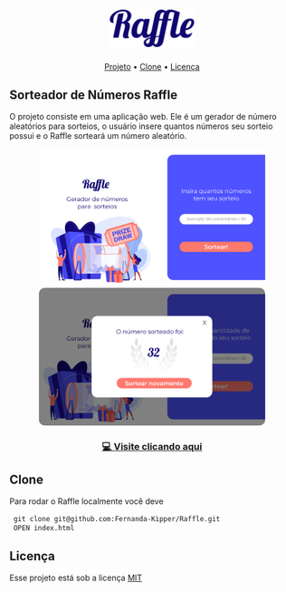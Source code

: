 <h1 align="center"><img src="/assets/logo.png" width="150px"></h1>

<p align="center">
 <a href="#project">Projeto</a> •
 <a href="#clone">Clone</a> • 
 <a href="#license">Licença</a>
</p>

<h2 id="project">Sorteador de Números Raffle</h2>

O projeto consiste em uma aplicação web. Ele é um gerador de número aleatórios para sorteios, o usuário insere quantos números seu sorteio possui e o Raffle sorteará um número aleatório.

<p align="center">
   <img width="400" style="border-radius: 10px" src="/assets/screenshots/landing.png" />
   <img width="400" style="border-radius: 10px" src="/assets/screenshots/result.png" />
</p>

<h3 align="center"><a href="https://admiring-euclid-0885f6.netlify.app/">💻 Visite clicando aqui</a></h3>

<h2 id="clone" >Clone</h2>

Para rodar o Raffle localmente você deve

```
 git clone git@github.com:Fernanda-Kipper/Raffle.git
 OPEN index.html
```

<h2 id="license">Licença</h2>

Esse projeto está sob a licença [MIT](LICENSE)

